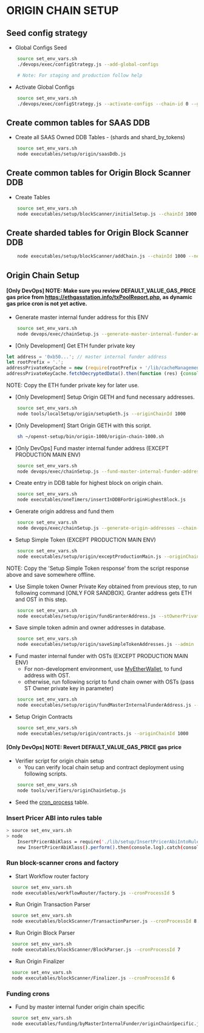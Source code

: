 # ORIGIN CHAIN SETUP

## Seed config strategy

* Global Configs Seed
```bash
    source set_env_vars.sh
    ./devops/exec/configStrategy.js --add-global-configs

    # Note: For staging and production follow help
```

* Activate Global Configs
```bash
    source set_env_vars.sh
    ./devops/exec/configStrategy.js --activate-configs --chain-id 0 --group-id 0
```

## Create common tables for SAAS DDB

* Create all SAAS Owned DDB Tables - (shards and shard_by_tokens)
```bash
    source set_env_vars.sh
    node executables/setup/origin/saasDdb.js
```

## Create common tables for Origin Block Scanner DDB
* Create Tables
```bash
    source set_env_vars.sh
    node executables/setup/blockScanner/initialSetup.js --chainId 1000
```

## Create sharded tables for Origin Block Scanner DDB
```bash
    node executables/setup/blockScanner/addChain.js --chainId 1000 --networkId 1000 --blockShardCount 1 --transactionShardCount 1 --economyShardCount 2 --economyAddressShardCount 2 
```

## Origin Chain Setup

#### [Only DevOps] NOTE: Make sure you review DEFAULT_VALUE_GAS_PRICE gas price from https://ethgasstation.info/txPoolReport.php, as dynamic gas price cron is not yet active.

* Generate master internal funder address for this ENV
```bash
    source set_env_vars.sh
    node devops/exec/chainSetup.js --generate-master-internal-funder-address --chain-id 1000
```

* [Only Development] Get ETH funder private key
```js
let address = '0xb50...'; // master internal funder address
let rootPrefix = '.';
addressPrivateKeyCache = new (require(rootPrefix + '/lib/cacheManagement/shared/AddressPrivateKey'))({ address: address});
addressPrivateKeyCache.fetchDecryptedData().then(function (res) {console.log("ETH Owner PK: ", res.data.private_key_d)});
```
NOTE: Copy the ETH funder private key for later use.

* [Only Development] Setup Origin GETH and fund necessary addresses.
```bash
    source set_env_vars.sh
    node tools/localSetup/origin/setupGeth.js --originChainId 1000
```

* [Only Development] Start Origin GETH with this script.
```bash
    sh ~/openst-setup/bin/origin-1000/origin-chain-1000.sh
```

* [Only DevOps] Fund master internal funder address (EXCEPT PRODUCTION MAIN ENV)
```bash
    source set_env_vars.sh
    node devops/exec/chainSetup.js --fund-master-internal-funder-address --chain-id 3 --eth-owner-private-key '0x0as..' --amount 10
```

* Create entry in DDB table for highest block on origin chain.
```bash
    source set_env_vars.sh
    node executables/oneTimers/insertInDDBForOriginHighestBlock.js
```

* Generate origin address and fund them
```bash
    source set_env_vars.sh
    node devops/exec/chainSetup.js --generate-origin-addresses --chain-id 3
```

* Setup Simple Token (EXCEPT PRODUCTION MAIN ENV)
```bash
    source set_env_vars.sh
    node executables/setup/origin/exceptProductionMain.js --originChainId 1000 --ethOwnerPrivateKey '0xabc...'
```

NOTE: Copy the 'Setup Simple Token response' from the script response above and save somewhere offline.

* Use Simple token Owner Private Key obtained from previous step, to run following command [ONLY FOR SANDBOX].
Granter address gets ETH and OST in this step.
```bash
    source set_env_vars.sh
    node executables/setup/origin/fundGranterAddress.js --stOwnerPrivateKey '0x10...' --ethOwnerPrivateKey '0x3d...'
```

* Save simple token admin and owner addresses in database.
```bash
    source set_env_vars.sh
    node executables/setup/origin/saveSimpleTokenAddresses.js --admin '0xabc...' --owner '0xabc...'
```

* Fund master internal funder with OSTs (EXCEPT PRODUCTION MAIN ENV)
    - For non-development environment, use [MyEtherWallet](https://www.myetherwallet.com/#send-transaction), to fund address with OST.
    - otherwise, run following script to fund chain owner with OSTs (pass ST Owner private key in parameter)
```bash
    source set_env_vars.sh
    node executables/setup/origin/fundMasterInternalFunderAddress.js --stOwnerPrivateKey '0xabc...'
```

* Setup Origin Contracts
```bash
    source set_env_vars.sh
    node executables/setup/origin/contracts.js --originChainId 1000
```

#### [Only DevOps] NOTE: Revert DEFAULT_VALUE_GAS_PRICE gas price

* Verifier script for origin chain setup
    - You can verify local chain setup and contract deployment using following scripts.
```bash
    source set_env_vars.sh
    node tools/verifiers/originChainSetup.js
```

* Seed the [cron_process](https://github.com/OpenSTFoundation/saas-api/blob/master/cronProcessSeed.md) table.

### Insert Pricer ABI into rules table
``` bash
> source set_env_vars.sh
> node
    InsertPricerAbiKlass = require('./lib/setup/InsertPricerAbiIntoRulesTable.js');
    new InsertPricerAbiKlass().perform().then(console.log).catch(console.log)
```

### Run block-scanner crons and factory

* Start Workflow router factory
```bash
  source set_env_vars.sh
  node executables/workflowRouter/factory.js --cronProcessId 5
```

* Run Origin Transaction Parser
```bash
  source set_env_vars.sh
  node executables/blockScanner/TransactionParser.js --cronProcessId 8
```

* Run Origin Block Parser
```bash
  source set_env_vars.sh
  node executables/blockScanner/BlockParser.js --cronProcessId 7
```

* Run Origin Finalizer
```bash
  source set_env_vars.sh
  node executables/blockScanner/Finalizer.js --cronProcessId 6
```

### Funding crons
* Fund by master internal funder origin chain specific
```bash
  source set_env_vars.sh
  node executables/funding/byMasterInternalFunder/originChainSpecific.js --cronProcessId 9
```
